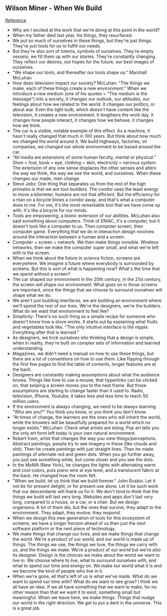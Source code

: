## Wilson Miner - When We Build
[Reference](https://vimeo.com/34017777)

- Why am I excited at the work that we're doing at this point in the world?
- When my father died last year, his things, they resurfaced.
- We put so much of ourselves in these things, but they're just things. They're just tools for us to fulfill our needs.
- But they're also sort of totems, symbols of ourselves. They're empty vessels; we fill them up with our stories. They're constantly changing. They reflect our desires, out hopes for the future, our best images of ourselves.
- "We shape our tools, and thereafter our tools shape us." Marshall McLuhan
- How does television impact our society? McLuhan: "The things we make, each of these things create a new environment." When we introduce a new medium (one of his quotes = "The medium is the message") into a society, it changes our outlook, our attitudes, our feelings about how we related to the world. It changes our politics, or about war. Even the light bulb, which doesn't have content like the television, it creates a new environment. It lengthens the work day, it changes how people interact, it changes how we behave, it changes how we think.
- The car is a visible, notable example of this effect. As a machine, it hasn't really changed that much in 100 years. But think about how much we changed the world around it. We build highways, factories, oil companies, we changed our whole environment to be based around the car.
- "All media are extensions of some human faculty, mental or physical." Shoe = foot, book = eye, clothing = skin, electricity = nervous system. The extension of any one sense displaces the other senses and alters the way we think, the way we see the world, and ourselves. When these changes our made, men change.
- Steve Jobs: One thing that separates us from the rest of the high primates is that we are tool-builders. The condor uses the least energy to move a kilometer, humans are not that efficient. But the efficiency for a man on a bicycle blows a condor away, and that's what a computer does to me. For me, it's the most remarkable tool that we have come up with. It's like a bicycle for our minds.
- Tools are empowering, a bionic extension of our abilities. McLuhan also said something about computers. Think of ENIAC, it's a computer, but it doesn't look like a computer to us. Then computer screen, then computer game. Everything that we do in interaction design revolves around the interaction between a human and a screen.
- Computer + screen + network. We then make things invisible. Wireless networks, then we make the computer super small, and what we're left with is the screen.
- When we think about the future in science fiction, screens are everywhere. We imagine a future where everybody is surrounded by screens. But this is sort of what is happening now? What's the time that we spend without a screen?
- The car shaped our environment in the 20th century, in the 21st century, the screen will shape our environment. What goes on in those screens are important, since the things that we choose to surround ourselves will shape what we do.
- We aren't just building interfaces, we are building an environment where we'll spend the rest of our lives. We're the designers, we're the builders. What do we want that environment to feel like?
- Simplicity: There's no such thing as a simple recipe for someone who doesn't know how a stove works. It starts out by explaining what fruits and vegetables look like. "The only intuitive interface is the nipple. Everything after that is learned."
- As designers, we trick ourselves into thinking that a design is simple, when in reality, they're built on complex sets of information and learned understanding.
- Magazines, we didn't need a manual on how to use these things, but there are a lot of conventions on how to use them. Like flipping through the first few pages to find the table of contents, longer features are at the back.
- Designers are constantly making assumptions about what the audience knows. Things like how to use a mouse, that hyperlinks can be clicked on, that swiping a screen moves you to the next frame. But those assumptions are starting to change faster than it used to. Radio, television, iPhone, Youtube, it takes less and less time to reach 50 million users.
- If the environment is always changing, we need to be always learning. "Who are you?" You think you know, or you think you don't know.
- "At times of change, the learners are the ones who will inherit the world, while the knowers will be beautifully prepared for a world which no longer exists." McLuhan: Check what artists are doing. Pop art tells you the only art form left today is your own natural environment.
- Robert Irwin, artist that changes the way you view things/perceptions. Abstract paintings, people try to see imagery in these (like clouds and shit). Then he create paintings with just straight lines. Then he made paintings of alternate red and green dots. When you go further away, you just see something white, but come closer and you see the dots.
- In the MoMA (New York), he changes the lights with alternating warm and cool colors, puts piano wire at eye level, and a translucent fabric at the back. He changed how the room felt.
- "When we build, let us think that we build forever." John Ruskin. Let it not be for present delight, or for present use alone. Let it be such work that our descendants will thank us for it. We don't tend to think that the things we build will last very long. Websites and apps don't last very long, compared to a house, or a car, or a chair. But we design organisms. A lot of them die, but the ones that survive, they adapt to the environment. They adapt, they evolve, they respond.
- When we design this new generation of tools for this ecosystem of screens, we have a longer horizon ahead of us than just the next software platform or the next piece of technology.
- We make things that change our lives, and we make things that change the world. We're a product of our world, and our world is made up of things. The things we use, the things we love, the things we carry with us, and the things we make. We're a product of our world but we're also its designer. Design is the choices we make about the world we want to live in. We choose where to live, what to surround ourselves with, and what to spend our time and energy on. We make our world what it is and we become the kind of people who live in it.
- When we're gone, all that's left of us is what we've made. What do we want to spend our time with? What do we want to see grow? I think we all have an idea. If we all have something that we want to make, for no other reason than that we want it to exist, something small but meaningful. When we leave here, we make things. Things that nudge our world in the right direction. We get to put a dent in the universe. This is a great job.
